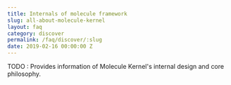 ```yaml
---
title: Internals of molecule framework
slug: all-about-molecule-kernel
layout: faq
category: discover
permalink: /faq/discover/:slug
date: 2019-02-16 00:00:00 Z
---
```


TODO : Provides information of Molecule Kernel's internal design and core philosophy.